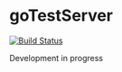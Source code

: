 # goTestServer
[![Build Status](https://travis-ci.org/dwin/goTestServer.svg?branch=production)](https://travis-ci.org/dwin/goTestServer)

Development in progress
